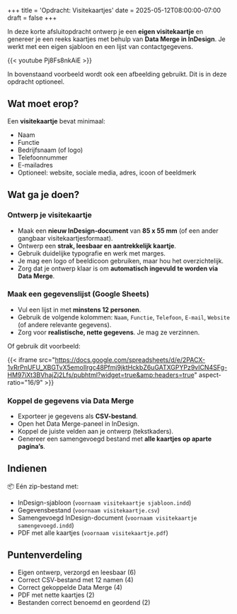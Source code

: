 +++
title = 'Opdracht: Visitekaartjes'
date = 2025-05-12T08:00:00-07:00
draft = false
+++

In deze korte afsluitopdracht ontwerp je een **eigen visitekaartje** en genereer je een reeks kaartjes met behulp van **Data Merge in InDesign**. Je werkt met een eigen sjabloon en een lijst van contactgegevens.

{{< youtube Pj8Fs8nkAiE >}}

In bovenstaand voorbeeld wordt ook een afbeelding gebruikt. Dit is in deze opdracht optioneel.

## Wat moet erop?

Een **visitekaartje** bevat minimaal:

- Naam  
- Functie  
- Bedrijfsnaam (of logo)  
- Telefoonnummer  
- E-mailadres  
- Optioneel: website, sociale media, adres, icoon of beeldmerk  

## Wat ga je doen?

### Ontwerp je visitekaartje

- Maak een **nieuw InDesign-document** van **85 x 55 mm** (of een ander gangbaar visitekaartjesformaat).
- Ontwerp een **strak, leesbaar en aantrekkelijk kaartje**.
- Gebruik duidelijke typografie en werk met marges.
- Je mag een logo of beeldicoon gebruiken, maar hou het overzichtelijk.
- Zorg dat je ontwerp klaar is om **automatisch ingevuld te worden via Data Merge**.

### Maak een gegevenslijst (Google Sheets)

- Vul een lijst in met **minstens 12 personen**.
- Gebruik de volgende kolommen: `Naam`, `Functie`, `Telefoon`, `E-mail`, `Website` (of andere relevante gegevens).
- Zorg voor **realistische, nette gegevens**. Je mag ze verzinnen.

Of gebruik dit voorbeeld:

{{< iframe src="https://docs.google.com/spreadsheets/d/e/2PACX-1vRrPnUFU_XBGTvX5emoIlrgc48Pfmj9jktHckbZ6uGATXGPYPz9vICN4SFg-HM97iXt3BVhajZj2Lfs/pubhtml?widget=true&amp;headers=true" aspect-ratio="16/9" >}}

### Koppel de gegevens via Data Merge

- Exporteer je gegevens als **CSV-bestand**.
- Open het Data Merge-paneel in InDesign.
- Koppel de juiste velden aan je ontwerp (tekstkaders).
- Genereer een samengevoegd bestand met **alle kaartjes op aparte pagina’s**.

## Indienen

📦 Eén zip-bestand met:

- InDesign-sjabloon (`voornaam visitekaartje sjabloon.indd`)
- Gegevensbestand (`voornaam visitekaartje.csv`)
- Samengevoegd InDesign-document (`voornaam visitekaartje samengevoegd.indd`)
- PDF met alle kaartjes (`voornaam visitekaartje.pdf`)

## Puntenverdeling

- Eigen ontwerp, verzorgd en leesbaar (6)  
- Correct CSV-bestand met 12 namen (4)  
- Correct gekoppelde Data Merge (4)  
- PDF met nette kaartjes (2)  
- Bestanden correct benoemd en geordend (2)